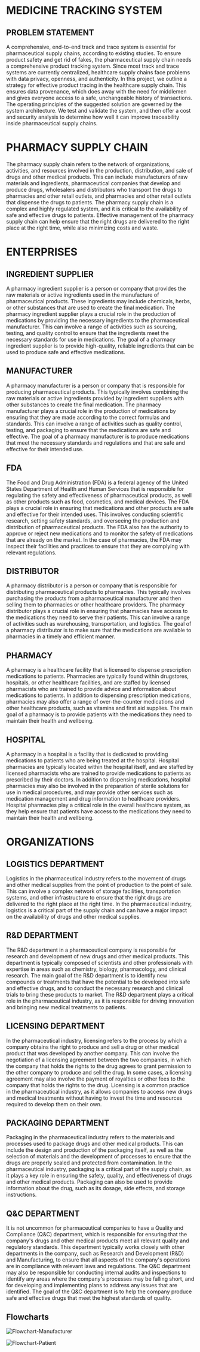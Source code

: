 # **MEDICINE TRACKING SYSTEM**

## **PROBLEM STATEMENT**

A comprehensive, end-to-end track and trace system is essential for pharmaceutical supply chains, according to existing studies.
To ensure product safety and get rid of fakes, the pharmaceutical supply chain needs a comprehensive product tracking system. 
Since most track and trace systems are currently centralized, healthcare supply chains face problems with data privacy, openness, and authenticity.
In this project, we outline a strategy for effective product tracing in the healthcare supply chain. 
This ensures data provenance, which does away with the need for middlemen and gives everyone access to a safe, unchangeable history of transactions. 
The operating principles of the suggested solution are governed by the system architecture. 
We test and validate the system, and then offer a cost and security analysis to determine how well it can improve traceability inside pharmaceutical supply chains.

# **PHARMACY SUPPLY CHAIN**

The pharmacy supply chain refers to the network of organizations, activities, and resources involved in the production, distribution, and sale of drugs and other medical products. This can include manufacturers of raw materials and ingredients, pharmaceutical companies that develop and produce drugs, wholesalers and distributors who transport the drugs to pharmacies and other retail outlets, and pharmacies and other retail outlets that dispense the drugs to patients. The pharmacy supply chain is a complex and highly regulated system, and it is critical to the availability of safe and effective drugs to patients. Effective management of the pharmacy supply chain can help ensure that the right drugs are delivered to the right place at the right time, while also minimizing costs and waste.

# **ENTERPRISES**

## **INGREDIENT SUPPLIER**

A pharmacy ingredient supplier is a person or company that provides the raw materials or active ingredients used in the manufacture of pharmaceutical products. These ingredients may include chemicals, herbs, or other substances that are used to create the final medication. The pharmacy ingredient supplier plays a crucial role in the production of medications by providing the necessary ingredients to the pharmaceutical manufacturer. This can involve a range of activities such as sourcing, testing, and quality control to ensure that the ingredients meet the necessary standards for use in medications. The goal of a pharmacy ingredient supplier is to provide high-quality, reliable ingredients that can be used to produce safe and effective medications.

## **MANUFACTURER**

A pharmacy manufacturer is a person or company that is responsible for producing pharmaceutical products. This typically involves combining the raw materials or active ingredients provided by ingredient suppliers with other substances to create the final medication. The pharmacy manufacturer plays a crucial role in the production of medications by ensuring that they are made according to the correct formulas and standards. This can involve a range of activities such as quality control, testing, and packaging to ensure that the medications are safe and effective. The goal of a pharmacy manufacturer is to produce medications that meet the necessary standards and regulations and that are safe and effective for their intended use.

## **FDA**

The Food and Drug Administration (FDA) is a federal agency of the United States Department of Health and Human Services that is responsible for regulating the safety and effectiveness of pharmaceutical products, as well as other products such as food, cosmetics, and medical devices. The FDA plays a crucial role in ensuring that medications and other products are safe and effective for their intended uses. This involves conducting scientific research, setting safety standards, and overseeing the production and distribution of pharmaceutical products. The FDA also has the authority to approve or reject new medications and to monitor the safety of medications that are already on the market. In the case of pharmacies, the FDA may inspect their facilities and practices to ensure that they are complying with relevant regulations.

## **DISTRIBUTOR**

A pharmacy distributor is a person or company that is responsible for distributing pharmaceutical products to pharmacies. This typically involves purchasing the products from a pharmaceutical manufacturer and then selling them to pharmacies or other healthcare providers. The pharmacy distributor plays a crucial role in ensuring that pharmacies have access to the medications they need to serve their patients. This can involve a range of activities such as warehousing, transportation, and logistics. The goal of a pharmacy distributor is to make sure that the medications are available to pharmacies in a timely and efficient manner.

## **PHARMACY**

A pharmacy is a healthcare facility that is licensed to dispense prescription medications to patients. Pharmacies are typically found within drugstores, hospitals, or other healthcare facilities, and are staffed by licensed pharmacists who are trained to provide advice and information about medications to patients. In addition to dispensing prescription medications, pharmacies may also offer a range of over-the-counter medications and other healthcare products, such as vitamins and first aid supplies. The main goal of a pharmacy is to provide patients with the medications they need to maintain their health and wellbeing.

## **HOSPITAL**

A pharmacy in a hospital is a facility that is dedicated to providing medications to patients who are being treated at the hospital. Hospital pharmacies are typically located within the hospital itself, and are staffed by licensed pharmacists who are trained to provide medications to patients as prescribed by their doctors. In addition to dispensing medications, hospital pharmacies may also be involved in the preparation of sterile solutions for use in medical procedures, and may provide other services such as medication management and drug information to healthcare providers. Hospital pharmacies play a critical role in the overall healthcare system, as they help ensure that patients have access to the medications they need to maintain their health and wellbeing.

# **ORGANIZATIONS**

## **LOGISTICS DEPARTMENT**

Logistics in the pharmaceutical industry refers to the movement of drugs and other medical supplies from the point of production to the point of sale. This can involve a complex network of storage facilities, transportation systems, and other infrastructure to ensure that the right drugs are delivered to the right place at the right time. In the pharmaceutical industry, logistics is a critical part of the supply chain and can have a major impact on the availability of drugs and other medical supplies.

## **R&D DEPARTMENT**

The R&D department in a pharmaceutical company is responsible for research and development of new drugs and other medical products. This department is typically composed of scientists and other professionals with expertise in areas such as chemistry, biology, pharmacology, and clinical research. The main goal of the R&D department is to identify new compounds or treatments that have the potential to be developed into safe and effective drugs, and to conduct the necessary research and clinical trials to bring these products to market. The R&D department plays a critical role in the pharmaceutical industry, as it is responsible for driving innovation and bringing new medical treatments to patients.

## **LICENSING DEPARTMENT**

In the pharmaceutical industry, licensing refers to the process by which a company obtains the right to produce and sell a drug or other medical product that was developed by another company. This can involve the negotiation of a licensing agreement between the two companies, in which the company that holds the rights to the drug agrees to grant permission to the other company to produce and sell the drug. In some cases, a licensing agreement may also involve the payment of royalties or other fees to the company that holds the rights to the drug. Licensing is a common practice in the pharmaceutical industry, as it allows companies to access new drugs and medical treatments without having to invest the time and resources required to develop them on their own.

## **PACKAGING DEPARTMENT**

Packaging in the pharmaceutical industry refers to the materials and processes used to package drugs and other medical products. This can include the design and production of the packaging itself, as well as the selection of materials and the development of processes to ensure that the drugs are properly sealed and protected from contamination. In the pharmaceutical industry, packaging is a critical part of the supply chain, as it plays a key role in ensuring the safety, quality, and effectiveness of drugs and other medical products. Packaging can also be used to provide information about the drug, such as its dosage, side effects, and storage instructions.

## **Q&C DEPARTMENT**

It is not uncommon for pharmaceutical companies to have a Quality and Compliance (Q&C) department, which is responsible for ensuring that the company's drugs and other medical products meet all relevant quality and regulatory standards. This department typically works closely with other departments in the company, such as Research and Development (R&D) and Manufacturing, to ensure that all aspects of the company's operations are in compliance with relevant laws and regulations. The Q&C department may also be responsible for conducting internal audits and inspections to identify any areas where the company's processes may be falling short, and for developing and implementing plans to address any issues that are identified. The goal of the Q&C department is to help the company produce safe and effective drugs that meet the highest standards of quality.






## **Flowcharts**

  
![Flowchart-Manufacturer](https://user-images.githubusercontent.com/37552813/204705936-60337fb8-ae2d-455d-bbc2-95b5cac904e1.jpeg)


![Flowchart-Patient](https://user-images.githubusercontent.com/37552813/204705952-4e3e2310-3e1e-4d5a-a651-da3073aa667e.jpeg)


